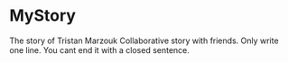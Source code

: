 # MyStory
The story of Tristan Marzouk
Collaborative story with friends.
Only write one line.
You cant end it with a closed sentence.
